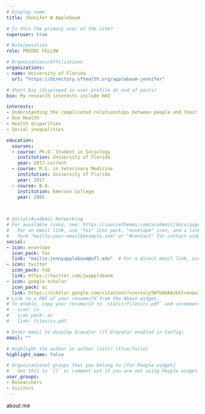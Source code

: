 ```yaml
---
# Display name
title: Jennifer W Applebaum

# Is this the primary user of the site?
superuser: true

# Role/position
role: PREDOC FELLOW

# Organizations/Affiliations
organizations:
- name: University of Florida
  url: "https://directory.ufhealth.org/applebaum-jennifer"

# Short bio (displayed in user profile at end of posts)
bio: My research interests include HAI

interests:
- Understanding the complicated relationships between people and their pets, and specifically, how these relationships relate to human health outcomes.
- One Health
- Health disparities
- Social inequalities

education:
  courses:
  - course: Ph.D. Student in Sociology
    institution: University of Florida
    year: 2017-current
  - course: M.S. in Veterinary Medicine
    institution: University of Florida
    year: 2017
  - course: B.A.
    institution: Emerson College
    year: 2005
    


# Social/Academic Networking
# For available icons, see: https://sourcethemes.com/academic/docs/page-builder/#icons
#   For an email link, use "fas" icon pack, "envelope" icon, and a link in the
#   form "mailto:your-email@example.com" or "#contact" for contact widget.
social:
- icon: envelope
  icon_pack: fas
  link: "mailto:jennyapplebaum@ufl.edu"  # For a direct email link, use "mailto:jennyapplebaum@ufl.edu".
- icon: twitter
  icon_pack: fab
  link: https://twitter.com/jwapplebaum
- icon: google-scholar
  icon_pack: ai
  link: https://scholar.google.com/citations?user=xiy5W7UAAAAJ&hl=en&oi=sra
# Link to a PDF of your resume/CV from the About widget.
# To enable, copy your resume/CV to `static/files/cv.pdf` and uncomment the lines below.
# - icon: cv
#   icon_pack: ai
#   link: files/cv.pdf

# Enter email to display Gravatar (if Gravatar enabled in Config)
email: ""

# Highlight the author in author lists? (true/false)
highlight_name: false

# Organizational groups that you belong to (for People widget)
#   Set this to `[]` or comment out if you are not using People widget.
user_groups:
- Researchers
- Visitors
---
```


about me